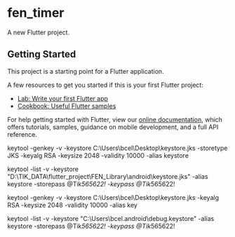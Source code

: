 # fen_timer

A new Flutter project.

## Getting Started

This project is a starting point for a Flutter application.

A few resources to get you started if this is your first Flutter project:

- [Lab: Write your first Flutter app](https://flutter.dev/docs/get-started/codelab)
- [Cookbook: Useful Flutter samples](https://flutter.dev/docs/cookbook)

For help getting started with Flutter, view our
[online documentation](https://flutter.dev/docs), which offers tutorials,
samples, guidance on mobile development, and a full API reference.

keytool -genkey -v -keystore C:\Users\bcel\Desktop\keystore.jks -storetype JKS -keyalg RSA -keysize 2048 -validity 10000 -alias keystore

keytool -list -v -keystore "D:\TIK_DATA\flutter_project\FEN_Library\android\keystore.jks" -alias keystore -storepass @Tik*565622! -keypass @Tik*565622!


keytool -genkey -v -keystore C:\Users\bcel\Desktop\keystore.jks -keyalg RSA -keysize 2048 -validity 10000 -alias key



keytool -list -v -keystore "C:\Users\bcel\.android\debug.keystore" -alias keystore -storepass @Tik*565622! -keypass @Tik*565622!
